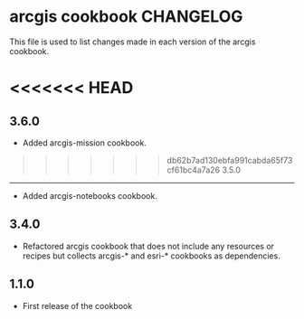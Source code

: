 arcgis cookbook CHANGELOG
================================

This file is used to list changes made in each version of the arcgis cookbook.

<<<<<<< HEAD
=======
3.6.0
-----
- Added arcgis-mission cookbook.

>>>>>>> db62b7ad130ebfa991cabda65f73cf61bc4a7a26
3.5.0
-----
- Added arcgis-notebooks cookbook.

3.4.0
-----
- Refactored arcgis cookbook that does not include any resources or recipes but collects arcgis-* and esri-* cookbooks as dependencies.

1.1.0
-----
- First release of the cookbook